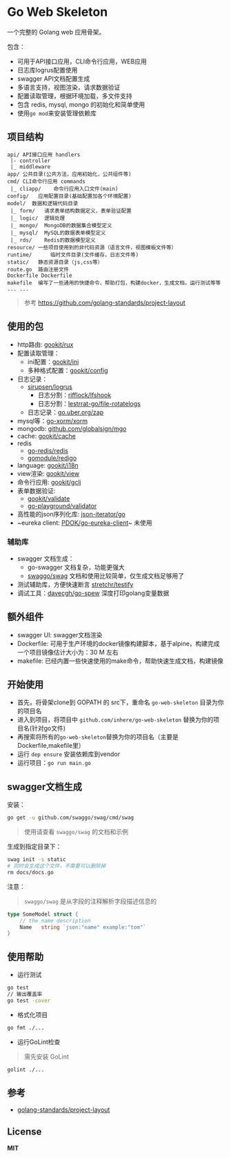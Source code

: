 # Go Web Skeleton

一个完整的 Golang web 应用骨架。

包含：

- 可用于API接口应用，CLI命令行应用，WEB应用
- 日志库logrus配置使用
- swagger API文档配置生成
- 多语言支持，视图渲染，请求数据验证
- 配置读取管理，根据环境加载，多文件支持
- 包含 redis, mysql, mongo 的初始化和简单使用
- 使用`go mod`来安装管理依赖库

## 项目结构

```text
api/ API接口应用 handlers
 |- controller
 |_ middleware
app/ 公共目录(公共方法，应用初始化，公共组件等)
cmd/ CLI命令行应用 commands
 |_ cliapp/    命令行应用入口文件(main)
config/   应用配置目录(基础配置加各个环境配置)
model/  数据和逻辑代码目录
 |_ form/   请求表单结构数据定义，表单验证配置
 |_ logic/  逻辑处理
 |_ mongo/  MongoDB的数据集合模型定义
 |_ mysql/  MySQL的数据表单模型定义
 |_ rds/    Redis的数据模型定义
resource/ 一些项目使用到的非代码资源（语言文件，视图模板文件等）
runtime/      临时文件目录(文件缓存，日志文件等)
static/   静态资源目录（js,css等）
route.go  路由注册文件
Dockerfile Dockerfile
makefile  编写了一些通用的快捷命令，帮助打包，构建docker，生成文档，运行测试等等
... ...
```

> 参考 https://github.com/golang-standards/project-layout

## 使用的包

- http路由: [gookit/rux](https://github.com/gookit/rux) 
- 配置读取管理：
  - ini配置：[gookit/ini](https://github.com/gookit/ini)
  - 多种格式配置：[gookit/config](https://github.com/gookit/config)
- 日志记录：
  - [sirupsen/logrus](https://github.com/sirupsen/logrus)
    - 日志分割：[rifflock/lfshook](https://github.com/rifflock/lfshook)
    - 日志分割：[lestrrat-go/file-rotatelogs](https://github.com/lestrrat-go/file-rotatelogs)
  - 日志记录：[go.uber.org/zap](https://github.com/uber-go/zap)
- mysql等：[go-xorm/xorm](https://github.com/go-xorm/xorm)
- mongodb: [github.com/globalsign/mgo](https://github.com/globalsign/mgo)
- cache: [gookit/cache](https://github.com/gookit/cache) 
- redis
  - [go-redis/redis](https://github.com/go-redis/redis)
  - [gomodule/redigo](https://github.com/gomodule/redigo/redis)
- language: [gookit/i18n](https://github.com/gookit/i18n)
- view渲染: [gookit/view](https://github.com/gookit/view)
- 命令行应用: [gookit/gcli](https://github.com/gookit/gcli)
- 表单数据验证:
  - [gookit/validate](https://github.com/gookit/validate) 
  - [go-playground/validator](https://github.com/go-playground/validator)
- 高性能的json序列化库: [json-iterator/go](https://github.com/json-iterator/go) 
- ~eureka client: [PDOK/go-eureka-client](https://github.com/PDOK/go-eureka-client)~ 未使用

### 辅助库

- swagger 文档生成：
  - go-swagger 文档复杂，功能更强大
  - [swaggo/swag](https://github.com/swaggo/swag) 文档和使用比较简单，仅生成文档足够用了
- 测试辅助库，方便快速断言 [stretchr/testify](https://github.com/stretchr/testify)
- 调试工具：[davecgh/go-spew](https://github.com/davecgh/go-spew) 深度打印golang变量数据

## 额外组件

- swagger UI: swagger文档渲染
- Dockerfile: 可用于生产环境的docker镜像构建脚本，基于alpine，构建完成一个项目镜像估计大小为：30 M 左右
- makefile: 已经内置一些快速使用的make命令，帮助快速生成文档，构建镜像

## 开始使用

- 首先，将骨架clone到 GOPATH 的 src下，重命名 `go-web-skeleton` 目录为你的项目名
- 进入到项目，将项目中 `github.com/inhere/go-web-skeleton` 替换为你的项目名(针对go文件)
- 再搜索将所有的`go-web-skeleton`替换为你的项目名（主要是Dockerfile,makefile里）
- 运行 `dep ensure` 安装依赖库到vendor
- 运行项目：`go run main.go`

## swagger文档生成

安装：

```bash
go get -u github.com/swaggo/swag/cmd/swag
```

> 使用请查看 `swaggo/swag` 的文档和示例

生成到指定目录下：

```bash
swag init -s static
# 同时会生成这个文件，不需要可以删除掉
rm docs/docs.go
```

注意：

> `swaggo/swag` 是从字段的注释解析字段描述信息的

```go
type SomeModel struct {
	// the name description
	Name   string `json:"name" example:"tom"`
}	
```

## 使用帮助

- 运行测试

```bash
go test
// 输出覆盖率
go test -cover
```

- 格式化项目

```bash
go fmt ./...
```

- 运行GoLint检查

> 需先安装 GoLint

```bash
golint ./...
```

## 参考

- [golang-standards/project-layout](https://github.com/golang-standards/project-layout)

## License

**MIT**
